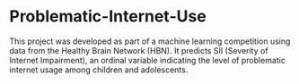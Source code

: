 # Problematic-Internet-Use
This project was developed as part of a machine learning competition using data from the Healthy Brain Network (HBN). It predicts SII (Severity of Internet Impairment), an ordinal variable indicating the level of problematic internet usage among children and adolescents.

